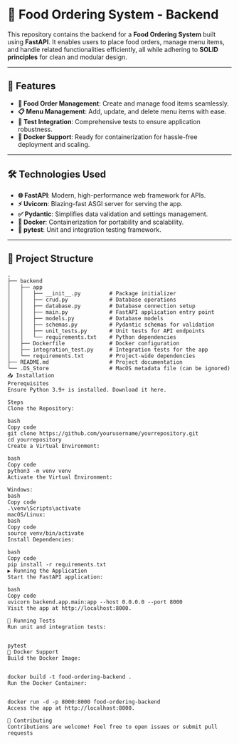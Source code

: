 # 🥡 Food Ordering System - Backend  

This repository contains the backend for a **Food Ordering System** built using **FastAPI**. It enables users to place food orders, manage menu items, and handle related functionalities efficiently, all while adhering to **SOLID principles** for clean and modular design.  

---

## 🚀 Features  

- **🛒 Food Order Management**: Create and manage food items seamlessly.  
- **📋 Menu Management**: Add, update, and delete menu items with ease.  
- **🧪 Test Integration**: Comprehensive tests to ensure application robustness.  
- **🐳 Docker Support**: Ready for containerization for hassle-free deployment and scaling.  

---

## 🛠️ Technologies Used  

- **🌐 FastAPI**: Modern, high-performance web framework for APIs.  
- **⚡ Uvicorn**: Blazing-fast ASGI server for serving the app.  
- **✅ Pydantic**: Simplifies data validation and settings management.  
- **🐋 Docker**: Containerization for portability and scalability.  
- **🧪 pytest**: Unit and integration testing framework.  

---

## 📂 Project Structure  

```plaintext
.
├── backend
│   ├── app
│   │   ├── __init__.py         # Package initializer
│   │   ├── crud.py             # Database operations
│   │   ├── database.py         # Database connection setup
│   │   ├── main.py             # FastAPI application entry point
│   │   ├── models.py           # Database models
│   │   ├── schemas.py          # Pydantic schemas for validation
│   │   ├── unit_tests.py       # Unit tests for API endpoints
│   │   └── requirements.txt    # Python dependencies
│   ├── Dockerfile              # Docker configuration
│   ├── integration_test.py     # Integration tests for the app
│   └── requirements.txt        # Project-wide dependencies
├── README.md                   # Project documentation
└── .DS_Store                   # MacOS metadata file (can be ignored)
📥 Installation
Prerequisites
Ensure Python 3.9+ is installed. Download it here.

Steps
Clone the Repository:

bash
Copy code
git clone https://github.com/yourusername/yourrepository.git
cd yourrepository
Create a Virtual Environment:

bash
Copy code
python3 -m venv venv
Activate the Virtual Environment:

Windows:
bash
Copy code
.\venv\Scripts\activate
macOS/Linux:
bash
Copy code
source venv/bin/activate
Install Dependencies:

bash
Copy code
pip install -r requirements.txt
▶️ Running the Application
Start the FastAPI application:

bash
Copy code
uvicorn backend.app.main:app --host 0.0.0.0 --port 8000
Visit the app at http://localhost:8000.

🧪 Running Tests
Run unit and integration tests:


pytest
🐳 Docker Support
Build the Docker Image:


docker build -t food-ordering-backend .
Run the Docker Container:


docker run -d -p 8000:8000 food-ordering-backend
Access the app at http://localhost:8000.

🙌 Contributing
Contributions are welcome! Feel free to open issues or submit pull requests
